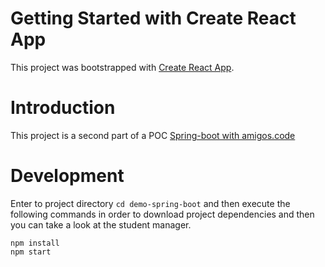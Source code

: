 # Getting Started with Create React App

This project was bootstrapped with [Create React App](https://github.com/facebook/create-react-app).

# Introduction

This project is a second part of a POC [Spring-boot with amigos.code](https://github.com/pattyt0/springBootMiniDemo)

# Development

Enter to project directory `cd demo-spring-boot` and then execute the following commands in order to download project dependencies and then you can take a look at the student manager.

```shell
npm install
npm start
```
